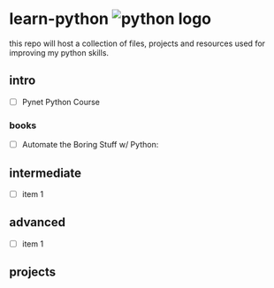 # learn-python ![python logo](https://www.python.org/static/community_logos/python-powered-w-70x28.png)

this repo will host a collection of files, projects and resources used for improving my python skills. 

## intro
- [ ] Pynet Python Course
### books
- [ ] Automate the Boring Stuff w/ Python: 
## intermediate
- [ ] item 1

## advanced
- [ ] item 1

## projects
